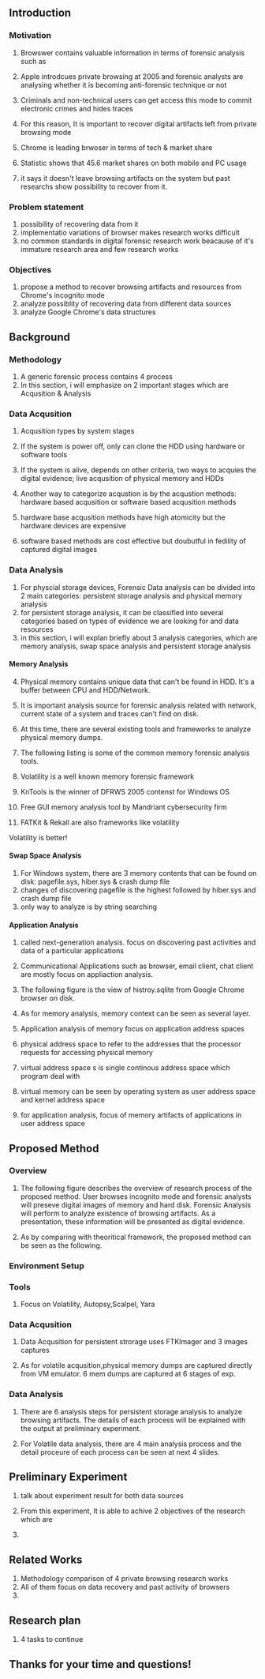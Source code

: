 ## Introduction

### Motivation

1. Browswer contains valuable information in terms of forensic analysis such as 
2. Apple introdcues private browsing at 2005 and forensic analysts are analysing whether it is becoming anti-forensic technique or not
3. Criminals and non-technical users can get access this mode to commit electronic crimes and hides traces 
4. For this reason, It is important to recover digital artifacts left from private browsing mode

5. Chrome is leading brwoser in terms of tech & market share
6. Statistic shows that 45.6 market shares on both mobile and PC usage
7. it says it doesn't leave browsing artifacts on the system but past researchs show possibility to recover from it.

### Problem statement

1. possibility of recovering data from it
2. implementatio variations of browser makes research works difficult
3. no common standards  in digital forensic research work beacause of it's immature research area and few research works 

### Objectives

1. propose a method to recover browsing artifacts and resources from Chrome's incognito mode
2. analyze possiblity of recovering data from different data sources
3. analyze Google Chrome's data structures

## Background

### Methodology

1. A generic forensic process contains 4 process
2. In this section, i will emphasize on 2 important stages which are Acqusition & Analysis

### Data Acqusition
1. Acqusition types by system stages
2. If the system is power off, only can clone the HDD using hardware or software tools
3. If the system is alive, depends on other criteria, two ways to acquies the digital evidence; live acqusition of physical memory and HDDs

4. Another way to categorize acqustion is by the acqustion methods: hardware based acqusition or software based acqusition methods
5. hardware base acqusition methods have high atomicity but the hardware devices are expensive
6. software based methods are cost effective but doubutful in fedility of captured digital images

### Data Analysis
1. For physcial storage devices, Forensic Data analysis can be divided into 2 main categories: persistent storage analysis and physical memory analysis 
2. for persistent storage analysis, it can be classified into several categories based on types of evidence we are looking for and data resources
3. in this section, i will explan briefly about 3 analysis categories, which are memory analysis, swap space analysis and persistent storage analysis

#### Memory Analysis 
4. Physical memory contains unique data that can't be found in HDD. It's a buffer between CPU and HDD/Network.
5. It is important analysis source for forensic analysis related with network, current state of a system and traces can't find on disk.

6. At this time, there are several existing tools and frameworks to analyze physical memory dumps.
7. The following listing is some of the common memory forensic analysis tools.
8. Volatility is a well known memory forensic framework 
9. KnTools is the winner of DFRWS 2005 contenst for Windows OS 
10. Free GUI memory analysis tool by Mandriant cybersecurity firm
10. FATKit & Rekall are also frameworks like volatility 

Volatility is better!

#### Swap Space Analysis
1. For Windows system, there are 3 memory contents that can be found on disk: pagefile.sys, hiber.sys & crash dump file
2. changes of discovering pagefile is the highest followed by hiber.sys and crash dump file
3. only way to analyze is by string searching

#### Application Analysis
1. called next-generation analysis. focus on discovering past activities and data of a particular applications
2. Communicational Applications such as browser, email client, chat client are mostly focus on appliaction analysis.
3. The following figure is the view of histroy.sqlite from Google Chrome browser on disk.

4. As for memory analysis, memory context can be seen as several layer. 
5. Application analysis of memory focus on application address spaces 
6. physical address space to refer to the addresses that the processor requests for accessing physical memory
7. virtual address space s is single continous address space which program deal with 
8. virtual memory can be seen by operating system as user address space and kernel address space
9. for application analysis, focus of memory artifacts of applications in user address space

## Proposed Method

### Overview

1. The following figure describes the overview of research process of the proposed method.
User browses incognito mode and forensic analysts will preseve digital images of memory and hard disk. 
Forensic Analysis will perform to analyze existence of browsing artifacts.
As a presentation, these information will be presented as digital evidence.

2. As by comparing with theoritical framework, the proposed method can be seen as the following.

### Environment Setup 

### Tools

1. Focus on Volatility, Autopsy,Scalpel, Yara 

### Data Acqusition

1. Data Acqusition for persistent strorage uses FTKImager and 3 images captures
 
2. As for volatile acqusition,physical memory dumps are captured directly from VM emulator. 6 mem dumps are captured at 6 stages of exp.

### Data Analysis

1. There are 6 analysis steps for persistent storage analysis to analyze browsing artifacts. The details of each process will be explained with the output at preliminary experiment. 

2. For Volatile data analysis, there are 4 main analysis process and the detail proceure of each process can be seen at next 4 slides.


## Preliminary Experiment
1. talk about experiment result for both data sources
2. From this experiment, It is able to achive 2 objectives of the research which are 

3. 

## Related Works
1. Methodology comparison of 4 private browsing research works 
2. All of them focus on data recovery and past activity of browsers
3. 

## Research plan
1. 4 tasks to continue

## Thanks for your time and questions!














